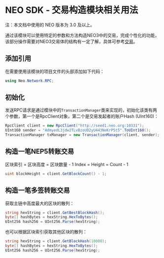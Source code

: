 # NEO SDK - 交易构造模块相关用法

注：本文档中使用的 NEO 版本为 3.0 及以上。

通过该模块可以使用特定的参数和方法构造NEO3中的交易，完成个性化的功能，该部分操作需要对NEO3交易体的结构有一定了解，具体可参考[交易](https://web3j.io)。

## 添加引用

在需要使用该模块的项目文件的头部添加如下代码：

```c#
using Neo.Network.RPC;
```

## 初始化
发送RPC请求是通过模块中的`TransactionManager`类来实现的，初始化该类有两个参数，第一个是RpcClient对象，第二个是交易发起者的账户Hash (UInt160)：

```c#
RpcClient client = new RpcClient("http://seed1.neo.org:10331");
UInt160 sender = "AdmyedL3jdw2TLvBzoUD2yU443NeKrP5t5".ToUInt160();
TransactionManager txManager = new TransactionManager(client, sender);
```


## 构造一笔NEP5转账交易

区块索引 = 区块高度 = 区块数量 - 1
Index = Height = Count - 1

```c#
uint blockHeight = client.GetBlockCount() - 1;
```

## 构造一笔多签转账交易

获取主链中高度最大的区块的散列：

```c#
string hexString = client.GetBestBlockHash();
byte[] hashBytes = hexString.HexToBytes();
UInt256 hash256 = UInt256.Parse(hexString);
```

也可以根据区块索引获取其他区块的散列：

```c#
string hexString = client.GetBlockHash(10000);
byte[] hashBytes = hexString.HexToBytes();
UInt256 hash256 = UInt256.Parse(hexString);
```
